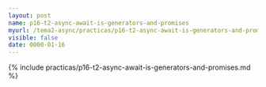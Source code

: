 ```yaml
---
layout: post
name: p16-t2-async-await-is-generators-and-promises
myurl: /tema2-async/practicas/p16-t2-async-await-is-generators-and-promises/
visible: false
date: 0000-01-16
---
```


{% include practicas/p16-t2-async-await-is-generators-and-promises.md %}
